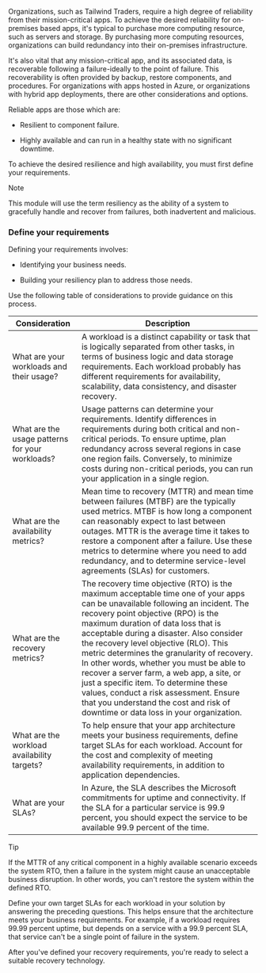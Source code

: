 Organizations, such as Tailwind Traders, require a high degree of reliability from their mission-critical apps. To achieve the desired reliability for on-premises based apps, it's typical to purchase more computing resource, such as servers and storage. By purchasing more computing resources, organizations can build redundancy into their on-premises infrastructure.

It's also vital that any mission-critical app, and its associated data, is recoverable following a failure-ideally to the point of failure. This recoverability is often provided by backup, restore components, and procedures. For organizations with apps hosted in Azure, or organizations with hybrid app deployments, there are other considerations and options.

Reliable apps are those which are:

- Resilient to component failure.

- Highly available and can run in a healthy state with no significant downtime.

To achieve the desired resilience and high availability, you must first define your requirements.

>[!NOTE]
>This module will use the term resiliency as the ability of a system to gracefully handle and recover from failures, both inadvertent and malicious.

 

### Define your requirements

Defining your requirements involves:

- Identifying your business needs.

- Building your resiliency plan to address those needs.

Use the following table of considerations to provide guidance on this process.

| **Consideration**| **Description** |
| - | - |
| What are your workloads and their usage?| A workload is a distinct capability or task that is logically separated from other tasks, in terms of business logic and data storage requirements. Each workload probably has different requirements for availability, scalability, data consistency, and disaster recovery. |
| What are the usage patterns for your workloads?| Usage patterns can determine your requirements. Identify differences in requirements during both critical and non-critical periods. To ensure uptime, plan redundancy across several regions in case one region fails. Conversely, to minimize costs during non-critical periods, you can run your application in a single region. |
| What are the availability metrics?| Mean time to recovery (MTTR) and mean time between failures (MTBF) are the typically used metrics. MTBF is how long a component can reasonably expect to last between outages. MTTR is the average time it takes to restore a component after a failure. Use these metrics to determine where you need to add redundancy, and to determine service-level agreements (SLAs) for customers. |
| What are the recovery metrics?| The recovery time objective (RTO) is the maximum acceptable time one of your apps can be unavailable following an incident. The recovery point objective (RPO) is the maximum duration of data loss that is acceptable during a disaster. Also consider the recovery level objective (RLO). This metric determines the granularity of recovery. In other words, whether you must be able to recover a server farm, a web app, a site, or just a specific item. To determine these values, conduct a risk assessment. Ensure that you understand the cost and risk of downtime or data loss in your organization. |
| What are the workload availability targets?| To help ensure that your app architecture meets your business requirements, define target SLAs for each workload. Account for the cost and complexity of meeting availability requirements, in addition to application dependencies. |
| What are your SLAs?| In Azure, the SLA describes the Microsoft commitments for uptime and connectivity. If the SLA for a particular service is 99.9 percent, you should expect the service to be available 99.9 percent of the time. |


 

> [!TIP]
> If the MTTR of any critical component in a highly available scenario exceeds the system RTO, then a failure in the system might cause an unacceptable business disruption. In other words, you can't restore the system within the defined RTO.

 

Define your own target SLAs for each workload in your solution by answering the preceding questions. This helps ensure that the architecture meets your business requirements. For example, if a workload requires 99.99 percent uptime, but depends on a service with a 99.9 percent SLA, that service can't be a single point of failure in the system.

After you've defined your recovery requirements, you're ready to select a suitable recovery technology.